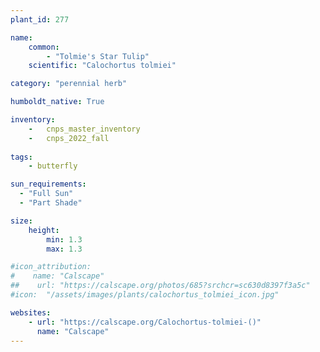 ```yaml
---
plant_id: 277

name: 
    common:  
        - "Tolmie's Star Tulip"    
    scientific: "Calochortus tolmiei"  

category: "perennial herb"

humboldt_native: True

inventory: 
    -   cnps_master_inventory
    -   cnps_2022_fall
        
tags: 
    - butterfly

sun_requirements:
  - "Full Sun"
  - "Part Shade"

size:
    height: 
        min: 1.3
        max: 1.3

#icon_attribution: 
#    name: "Calscape"
##    url: "https://calscape.org/photos/685?srchcr=sc630d8397f3a5c"
#icon:  "/assets/images/plants/calochortus_tolmiei_icon.jpg"

websites:
    - url: "https://calscape.org/Calochortus-tolmiei-()"
      name: "Calscape"
---
```


